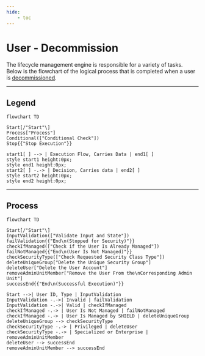 ```yaml
---
hide:
    - toc
---
```

# User - Decommission

The lifecycle management engine is responsible for a variety of tasks. Below is the flowchart of the logical process that is completed when a user is [decommissioned](../../Usage-Guide/User/Decommission.md).

---

## Legend

``` mermaid
flowchart TD

Start[/"Start"\]
Process["Process"]
Conditional(["Conditional Check"])
Stop{{"Stop Execution"}}

start1[ ] --> | Execution Flow, Carries Data | end1[ ]
style start1 height:0px;
style end1 height:0px;
start2[ ] -.-> | Decision, Carries data | end2[ ]
style start2 height:0px;
style end2 height:0px;
```

---

## Process

``` mermaid
flowchart TD

Start[/"Start"\]
InputValidation(["Validate Input and State"])
failValidation{{"End\n(Stopped for Security)"}}
checkIfManaged(["Check if the User Is Already Managed"])
failNotManaged{{"End\n(User Is Not Managed)"}}
checkSecurityType(["Check Requested Security Class Type"])
deleteUniqueGroup["Delete the Unique Security Group"]
deleteUser["Delete the User Account"]
removeAdminUnitMember["Remove the User From the\nCorresponding Admin Unit"]
successEnd{{"End\n(Successful Execution)"}}

Start -->| User ID, Type | InputValidation
InputValidation -.->| Invalid | failValidation
InputValidation -.->| Valid | checkIfManaged
checkIfManaged -.-> | User Is Not Managed | failNotManaged
checkIfManaged -.-> | User Is Managed by SHIELD | deleteUniqueGroup
deleteUniqueGroup --> checkSecurityType
checkSecurityType -.-> | Privileged | deleteUser
checkSecurityType -.-> | Specialized or Enterprise | removeAdminUnitMember
deleteUser --> successEnd
removeAdminUnitMember --> successEnd
```
